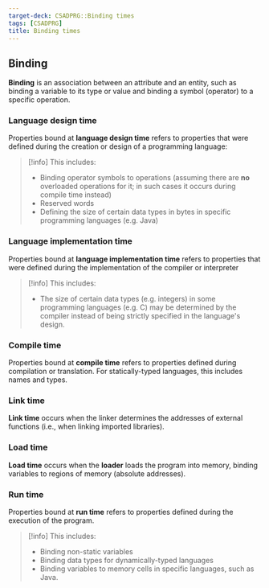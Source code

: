```yaml
---
target-deck: CSADPRG::Binding times
tags: [CSADPRG]
title: Binding times
---
```


## Binding

**Binding** is an association between an attribute and an entity, such as binding a variable to its type or value and binding a symbol (operator) to a specific operation.
<!--ID: 1729181159860-->

### Language design time

Properties bound at **language design time** refers to properties that were defined during the creation or design of a programming language:

> [!info] This includes:
>
> - Binding operator symbols to operations (assuming there are **no** overloaded operations for it; in such cases it occurs during compile time instead)
> - Reserved words
> - Defining the size of certain data types in bytes in specific programming languages (e.g. Java)

<!--ID: 1729181159863-->

### Language implementation time

Properties bound at **language implementation time** refers to properties that were defined during the implementation of the compiler or interpreter

> [!info] This includes:
>
> - The size of certain data types (e.g. integers) in some programming languages (e.g. C) may be determined by the compiler instead of being strictly specified in the language's design.

<!--ID: 1729181159865-->

### Compile time

Properties bound at **compile time** refers to properties defined during compilation or translation. For statically-typed languages, this includes names and types.

<!--ID: 1729181159867-->

### Link time

**Link time** occurs when the linker determines the addresses of external functions (i.e., when linking imported libraries).
<!--ID: 1729181159870-->

### Load time

**Load time** occurs when the **loader** loads the program into memory, binding variables to regions of memory (absolute addresses).
<!--ID: 1729181159873-->

### Run time

Properties bound at **run time** refers to properties defined during the execution of the program.

>[!info] This includes:
>
> - Binding non-static variables
> - Binding data types for dynamically-typed languages
> - Binding variables to memory cells in specific languages, such as Java.

<!--ID: 1729181159875-->
